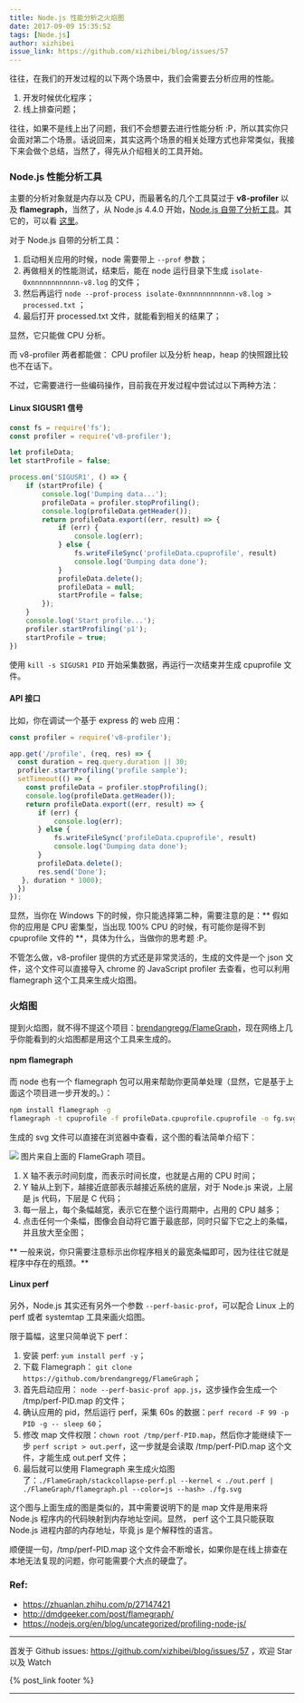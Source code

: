 ```yaml
---
title: Node.js 性能分析之火焰图
date: 2017-09-09 15:35:52
tags: [Node.js]
author: xizhibei
issue_link: https://github.com/xizhibei/blog/issues/57
---
```

<!-- en_title:node-js-profiling-tool-flamegraph -->

往往，在我们的开发过程的以下两个场景中，我们会需要去分析应用的性能。

1. 开发时候优化程序；
2. 线上排查问题；

往往，如果不是线上出了问题，我们不会想要去进行性能分析 :P，所以其实你只会面对第二个场景。话说回来，其实这两个场景的相关处理方式也非常类似，我接下来会做个总结，当然了，得先从介绍相关的工具开始。

### Node.js 性能分析工具
主要的分析对象就是内存以及 CPU，而最著名的几个工具莫过于 **v8-profiler** 以及 **flamegraph**，当然了，从 Node.js 4.4.0 开始，[Node.js 自带了分析工具](https://nodejs.org/en/docs/guides/simple-profiling/)。其它的，可以看 [这里](https://github.com/thlorenz/v8-perf/issues/4)。

对于 Node.js 自带的分析工具：

1. 启动相关应用的时候，node 需要带上 `--prof` 参数；
1. 再做相关的性能测试，结束后，能在 node 运行目录下生成 `isolate-0xnnnnnnnnnnnn-v8.log` 的文件；
1. 然后再运行 `node --prof-process isolate-0xnnnnnnnnnnnn-v8.log > processed.txt` ；
1. 最后打开 processed.txt 文件，就能看到相关的结果了；

显然，它只能做 CPU 分析。

而 v8-profiler 两者都能做： CPU profiler 以及分析 heap，heap 的快照跟比较也不在话下。

不过，它需要进行一些编码操作，目前我在开发过程中尝试过以下两种方法：

#### Linux SIGUSR1 信号


```js
const fs = require('fs');
const profiler = require('v8-profiler');

let profileData;
let startProfile = false;

process.on('SIGUSR1', () => {
    if (startProfile) {
        console.log('Dumping data...');
        profileData = profiler.stopProfiling();
        console.log(profileData.getHeader());
        return profileData.export((err, result) => {
            if (err) {
                console.log(err);
            } else {
                fs.writeFileSync('profileData.cpuprofile', result)
                console.log('Dumping data done');
            }
            profileData.delete();
            profileData = null;
            startProfile = false;
        });
    }
    console.log('Start profile...');
    profiler.startProfiling('p1');
    startProfile = true;
})

```

使用 `kill -s SIGUSR1 PID` 开始采集数据，再运行一次结束并生成 cpuprofile 文件。

#### API 接口
比如，你在调试一个基于 express 的 web 应用：

```js
const profiler = require('v8-profiler');

app.get('/profile', (req, res) => {
  const duration = req.query.duration || 30;
  profiler.startProfiling('profile sample');
  setTimeout(() => {
    const profileData = profiler.stopProfiling();
    console.log(profileData.getHeader());
    return profileData.export((err, result) => {
       if (err) {
           console.log(err);
       } else {
           fs.writeFileSync('profileData.cpuprofile', result)
           console.log('Dumping data done');
       }
       profileData.delete();
       res.send('Done');
   }, duration * 1000);
  })
});
```

显然，当你在 Windows 下的时候，你只能选择第二种，需要注意的是：** 假如你的应用是 CPU 密集型，当出现 100% CPU 的时候，有可能你是得不到 cpuprofile 文件的 **，具体为什么，当做你的思考题 :P。

不管怎么做，v8-profiler 提供的方式还是非常灵活的，生成的文件是一个 json 文件，这个文件可以直接导入 chrome 的 JavaScript profiler 去查看，也可以利用 flamegraph 这个工具来生成火焰图。

### 火焰图
提到火焰图，就不得不提这个项目：[brendangregg/FlameGraph](https://github.com/brendangregg/FlameGraph)，现在网络上几乎你能看到的火焰图都是用这个工具来生成的。

#### npm flamegraph
而 node 也有一个 flamegraph 包可以用来帮助你更简单处理（显然，它是基于上面这个项目进一步开发的。）：

```bash
npm install flamegraph -g
flamegraph -t cpuprofile -f profileData.cpuprofile.cpuprofile -o fg.svg
```

生成的 svg 文件可以直接在浏览器中查看，这个图的看法简单介绍下：

![](http://www.brendangregg.com/FlameGraphs/example-dtrace.svg)
图片来自上面的 FlameGraph 项目。

1. X 轴不表示时间刻度，而表示时间长度，也就是占用的 CPU 时间；
1. Y 轴从上到下，越接近底部表示越接近系统的底层，对于 Node.js 来说，上层是 js 代码，下层是 C 代码；
1. 每一层上，每个条幅越宽，表示它在整个运行周期中，占用的 CPU 越多；
1. 点击任何一个条幅，图像会自动将它置于最底部，同时只留下它之上的条幅，并且放大至全图；

** 一般来说，你只需要注意标示出你程序相关的最宽条幅即可，因为往往它就是程序中存在的瓶颈。**

#### Linux perf
另外，Node.js 其实还有另外一个参数 `--perf-basic-prof`，可以配合 Linux 上的 perf 或者 systemtap 工具来画火焰图。

限于篇幅，这里只简单说下 perf：

1. 安装 perf: `yum install perf -y`；
2. 下载 Flamegraph： `git clone https://github.com/brendangregg/FlameGraph`；
3. 首先启动应用： `node --perf-basic-prof app.js`，这步操作会生成一个 /tmp/perf-PID.map 的文件；
4. 确认应用的 pid，然后运行 perf，采集 60s 的数据：`perf record -F 99 -p PID -g -- sleep 60`；
5. 修改 map 文件权限：`chown root /tmp/perf-PID.map`，然后你才能继续下一步 `perf script > out.perf`，这一步就是会读取 /tmp/perf-PID.map 这个文件，才能生成 out.perf 文件；
6. 最后就可以使用 Flamegraph 来生成火焰图了：`./FlameGraph/stackcollapse-perf.pl --kernel < ./out.perf | ./FlameGraph/flamegraph.pl --color=js --hash> ./fg.svg`

这个图与上面生成的图是类似的，其中需要说明下的是 map 文件是用来将 Node.js 程序内的代码映射到内存地址空间。显然， perf 这个工具只能获取 Node.js 进程内部的内存地址，毕竟 js 是个解释性的语言。

顺便提一句，/tmp/perf-PID.map 这个文件会不断增长，如果你是在线上排查在本地无法复现的问题，你可能需要个大点的硬盘了。

### Ref:
- https://zhuanlan.zhihu.com/p/27147421
- http://dmdgeeker.com/post/flamegraph/
- https://nodejs.org/en/blog/uncategorized/profiling-node-js/



***
首发于 Github issues: https://github.com/xizhibei/blog/issues/57 ，欢迎 Star 以及 Watch

{% post_link footer %}
***